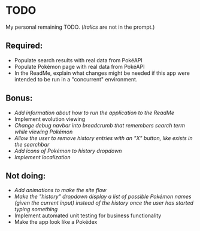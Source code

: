 # TODO
My personal remaining TODO.
(*Italics* are not in the prompt.)

## Required:
- Populate search results with real data from PokéAPI
- Populate Pokémon page with real data from PokéAPI
- In the ReadMe, explain what changes might be needed if this app were intended to be run in a "concurrent" environment.

## Bonus:
- *Add information about how to run the application to the ReadMe*
- Implement evolution viewing
- *Change debug navbar into breadcrumb that remembers search term while viewing Pokémon*
- *Allow the user to remove history entries with an "X" button, like exists in the searchbar*
- *Add icons of Pokémon to history dropdown*
- *Implement localization*

## Not doing:
- *Add animations to make the site flow*
- *Make the "history" dropdown display a list of possible Pokémon names (given the current input) instead of the history once the user has started typing something*
- Implement automated unit testing for business functionality
- Make the app look like a Pokédex
